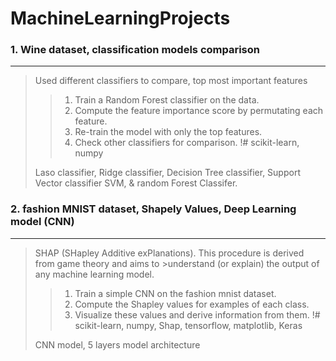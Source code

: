 # MachineLearningProjects
### 1. Wine dataset, classification models comparison
 ----------------------------------------------
> Used different classifiers to compare, top most important features
  >>1. Train a Random Forest classifier on the data.
  >>2. Compute the feature importance score by permutating each feature.
  >>3. Re-train the model with only the top features.
  >>4. Check other classifiers for comparison.
> !# scikit-learn, numpy
>
>Laso classifier, Ridge classifier, Decision Tree classifier, Support Vector classifier SVM, & random Forest Classifer. 
>

### 2. fashion MNIST dataset, Shapely Values, Deep Learning model (CNN)
 ----------------------------------------------
>SHAP (SHapley Additive exPlanations). This procedure is derived from game theory and aims to >understand (or explain) the output of any machine learning model. 
>
>>1. Train a simple CNN on the fashion mnist dataset.
>>2. Compute the Shapley values for examples of each class.
>>3. Visualize these values and derive information from them.
> !# scikit-learn, numpy, Shap, tensorflow, matplotlib, Keras 
>
>CNN model, 5 layers model architecture   
